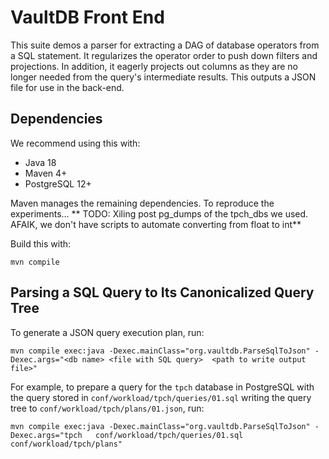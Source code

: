 # VaultDB Front End

This suite demos a parser for extracting a DAG of database operators from a SQL statement.   It regularizes the operator order to push down filters and projections.  In addition, it eagerly projects out columns as they are no longer needed from the query's intermediate results.  This outputs a JSON file for use in the back-end.


## Dependencies

We recommend using this with:
* Java 18
* Maven 4+
* PostgreSQL 12+

Maven manages the remaining dependencies.  To reproduce the experiments...
** TODO: Xiling post pg_dumps of the tpch_dbs we used.  AFAIK, we don't have scripts to automate converting from float to int**


Build this with:

```
mvn compile
```
## Parsing a SQL Query to Its Canonicalized Query Tree


To generate a JSON query execution plan, run:
```
mvn compile exec:java -Dexec.mainClass="org.vaultdb.ParseSqlToJson" -Dexec.args="<db name> <file with SQL query>  <path to write output file>"
```

For example, to prepare a query for the `tpch` database in PostgreSQL with the query stored in `conf/workload/tpch/queries/01.sql` writing the query tree to `conf/workload/tpch/plans/01.json`, run:

```
mvn compile exec:java -Dexec.mainClass="org.vaultdb.ParseSqlToJson" -Dexec.args="tpch   conf/workload/tpch/queries/01.sql  conf/workload/tpch/plans"
```
